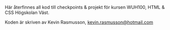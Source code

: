 Här återfinnes all kod till checkpoints & projekt för kursen WUH100, HTML & CSS Högskolan Väst.

Koden är skriven av Kevin Rasmusson, kevin.rasmusson@hotmail.com
